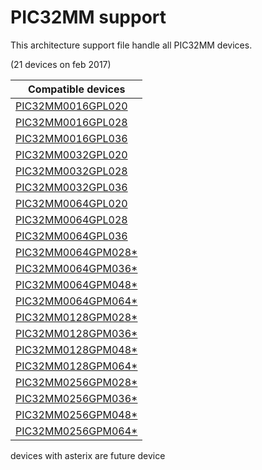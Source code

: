 # PIC32MM support

This architecture support file handle all PIC32MM devices.

(21 devices on feb 2017)

|Compatible devices|
|---------|
|[PIC32MM0016GPL020](http://microchip.com/PIC32MM0016GPL020)|
|[PIC32MM0016GPL028](http://microchip.com/PIC32MM0016GPL028)|
|[PIC32MM0016GPL036](http://microchip.com/PIC32MM0016GPL036)|
|[PIC32MM0032GPL020](http://microchip.com/PIC32MM0032GPL020)|
|[PIC32MM0032GPL028](http://microchip.com/PIC32MM0032GPL028)|
|[PIC32MM0032GPL036](http://microchip.com/PIC32MM0032GPL036)|
|[PIC32MM0064GPL020](http://microchip.com/PIC32MM0064GPL020)|
|[PIC32MM0064GPL028](http://microchip.com/PIC32MM0064GPL028)|
|[PIC32MM0064GPL036](http://microchip.com/PIC32MM0064GPL036)|
|[PIC32MM0064GPM028*](http://microchip.com/PIC32MM0064GPM028)|
|[PIC32MM0064GPM036*](http://microchip.com/PIC32MM0064GPM036)|
|[PIC32MM0064GPM048*](http://microchip.com/PIC32MM0064GPM048)|
|[PIC32MM0064GPM064*](http://microchip.com/PIC32MM0064GPM064)|
|[PIC32MM0128GPM028*](http://microchip.com/PIC32MM0128GPM028)|
|[PIC32MM0128GPM036*](http://microchip.com/PIC32MM0128GPM036)|
|[PIC32MM0128GPM048*](http://microchip.com/PIC32MM0128GPM048)|
|[PIC32MM0128GPM064*](http://microchip.com/PIC32MM0128GPM064)|
|[PIC32MM0256GPM028*](http://microchip.com/PIC32MM0256GPM028)|
|[PIC32MM0256GPM036*](http://microchip.com/PIC32MM0256GPM036)|
|[PIC32MM0256GPM048*](http://microchip.com/PIC32MM0256GPM048)|
|[PIC32MM0256GPM064*](http://microchip.com/PIC32MM0256GPM064)|

devices with asterix are future device
